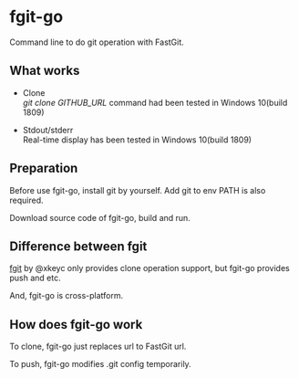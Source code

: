 # fgit-go

Command line to do git operation with FastGit.

## What works

- Clone  
*git clone GITHUB_URL* command had been tested in Windows 10(build 1809)

- Stdout/stderr  
Real-time display has been tested in Windows 10(build 1809)

## Preparation

Before use fgit-go, install git by yourself. Add git to env PATH is also required.

Download source code of fgit-go, build and run.

## Difference between fgit

[fgit](https://github.com/fastgitorg/fgit) by @xkeyc only provides clone operation support, but fgit-go provides push and etc.

And, fgit-go is cross-platform.

## How does fgit-go work

To clone, fgit-go just replaces url to FastGit url.

To push, fgit-go modifies .git config temporarily.
